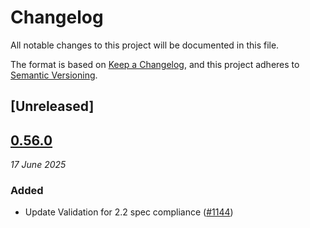 # Changelog

All notable changes to this project will be documented in this file.

The format is based on [Keep a Changelog](https://keepachangelog.com/en/1.0.0/),
and this project adheres to [Semantic Versioning](https://semver.org/spec/v2.0.0.html).

## [Unreleased]

## [0.56.0](https://github.com/contentauth/c2pa-rs/compare/c2pa_macros-v0.55.0...c2pa_macros-v0.56.0)
_17 June 2025_

### Added

* Update Validation for 2.2 spec compliance ([#1144](https://github.com/contentauth/c2pa-rs/pull/1144))

